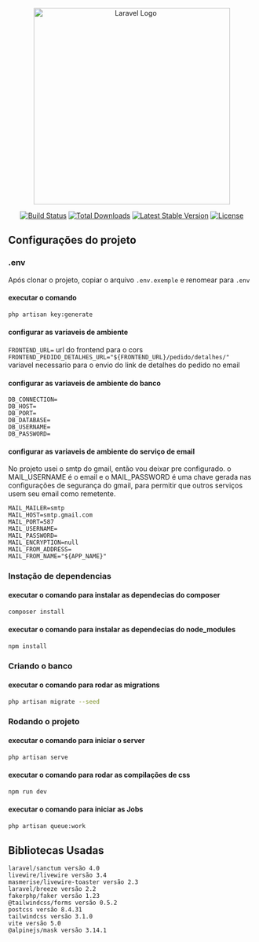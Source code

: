 <p align="center"><a href="https://laravel.com" target="_blank"><img src="https://raw.githubusercontent.com/laravel/art/master/logo-lockup/5%20SVG/2%20CMYK/1%20Full%20Color/laravel-logolockup-cmyk-red.svg" width="400" alt="Laravel Logo"></a></p>

<p align="center">
<a href="https://github.com/laravel/framework/actions"><img src="https://github.com/laravel/framework/workflows/tests/badge.svg" alt="Build Status"></a>
<a href="https://packagist.org/packages/laravel/framework"><img src="https://img.shields.io/packagist/dt/laravel/framework" alt="Total Downloads"></a>
<a href="https://packagist.org/packages/laravel/framework"><img src="https://img.shields.io/packagist/v/laravel/framework" alt="Latest Stable Version"></a>
<a href="https://packagist.org/packages/laravel/framework"><img src="https://img.shields.io/packagist/l/laravel/framework" alt="License"></a>
</p>

## Configurações do projeto

### .env

Após clonar o projeto, copiar o arquivo `.env.exemple` e renomear para `.env`

#### executar o comando
``` sh
php artisan key:generate
```

#### configurar as variaveis de ambiente
`FRONTEND_URL=` url do frontend para o cors
`FRONTEND_PEDIDO_DETALHES_URL="${FRONTEND_URL}/pedido/detalhes/"` variavel necessario para o envio do link de detalhes do pedido no email

#### configurar as variaveis de ambiente do banco
`DB_CONNECTION=`\
`DB_HOST=`\
`DB_PORT=`\
`DB_DATABASE=`\
`DB_USERNAME=`\
`DB_PASSWORD=`

#### configurar as variaveis de ambiente do serviço de email

No projeto usei o smtp do gmail, então vou deixar pre configurado. o MAIL_USERNAME é o email e o MAIL_PASSWORD é uma chave gerada nas configurações de segurança do gmail, para permitir que outros serviços usem seu email como remetente.

`MAIL_MAILER=smtp`\
`MAIL_HOST=smtp.gmail.com`\
`MAIL_PORT=587`\
`MAIL_USERNAME=`\
`MAIL_PASSWORD=`\
`MAIL_ENCRYPTION=null`\
`MAIL_FROM_ADDRESS=`\
`MAIL_FROM_NAME="${APP_NAME}"`

### Instação de dependencias

#### executar o comando para instalar as dependecias do composer
``` sh
composer install
```

#### executar o comando para instalar as dependecias do node_modules
``` sh
npm install
```

### Criando o banco

#### executar o comando para rodar as migrations
``` sh
php artisan migrate --seed
```

### Rodando o projeto

#### executar o comando para iniciar o server
``` sh
php artisan serve
```

#### executar o comando para rodar as compilações de css
``` sh
npm run dev
```

#### executar o comando para iniciar as Jobs
``` sh
php artisan queue:work
```



## Bibliotecas Usadas

`laravel/sanctum versão 4.0`\
`livewire/livewire versão 3.4`\
`masmerise/livewire-toaster versão 2.3`\
`laravel/breeze versão 2.2`\
`fakerphp/faker versão 1.23`\
`@tailwindcss/forms versão 0.5.2`\
`postcss versão 8.4.31`\
`tailwindcss versão 3.1.0`\
`vite versão 5.0`\
`@alpinejs/mask versão 3.14.1`
